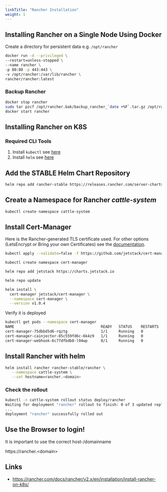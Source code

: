 ```yaml
---
linkTitle: "Rancher Installation"
weight: 1
---
```


## Installing Rancher on a Single Node Using Docker

Create a directory for persistent data e.g. `/opt/rancher`

```sh
docker run -d --privileged \
--restart=unless-stopped \
--name rancher \
-p 80:80 -p 443:443 \
-v /opt/rancher:/var/lib/rancher \
rancher/rancher:latest
```

### Backup Rancher

```sh
docker stop rancher
sudo tar pzcf /opt/rancher.bak/backup_rancher_`date +%F`.tar.gz /opt/rancher
docker start rancher
```

## Installing Rancher on K8S

### Required CLI Tools

1. Install `kubectl` see [here](../../kubernetes/kubectl)
2. Install `helm` see [here](../../kubernetes/helm)

## Add the **STABLE** Helm Chart Repository

```sh
helm repo add rancher-stable https://releases.rancher.com/server-charts/stable
```

## Create a Namespace for Rancher *cattle-system*

```sh
kubectl create namespace cattle-system
```

## Install Cert-Manager

Here is the Rancher-generated TLS certificate used. For other options (LetsEncrypt or Bring your own Certificates) see the [documentation](https://rancher.com/docs/rancher/v2.x/en/installation/install-rancher-on-k8s/).

```sh
kubectl apply --validate=false -f https://github.com/jetstack/cert-manager/releases/download/v1.0.4/cert-manager.crds.yaml

kubectl create namespace cert-manager

helm repo add jetstack https://charts.jetstack.io

helm repo update

helm install \
  cert-manager jetstack/cert-manager \
  --namespace cert-manager \
  --version v1.0.4
```

Verify it is deployed

```sh
kubectl get pods --namespace cert-manager
NAME                                       READY   STATUS    RESTARTS   AGE
cert-manager-75dbbd5d6-rqztg               1/1     Running   0          8s
cert-manager-cainjector-85c559fd6c-6k4z9   1/1     Running   0          8s
cert-manager-webhook-6c77dfbdb8-l94wp      0/1     Running   0          8s
```

## Install Rancher with helm

```sh
helm install rancher rancher-stable/rancher \
   --namespace cattle-system \
   --set hostname=rancher.<domain>
```

### Check the rollout

```sh
kubectl -n cattle-system rollout status deploy/rancher
Waiting for deployment "rancher" rollout to finish: 0 of 3 updated replicas are available...
...
deployment "rancher" successfully rolled out
```

## Use the Browser to login!

It is important to use the correct host-/domainname

https://rancher.\<domain>

## Links
* https://rancher.com/docs/rancher/v2.x/en/installation/install-rancher-on-k8s/